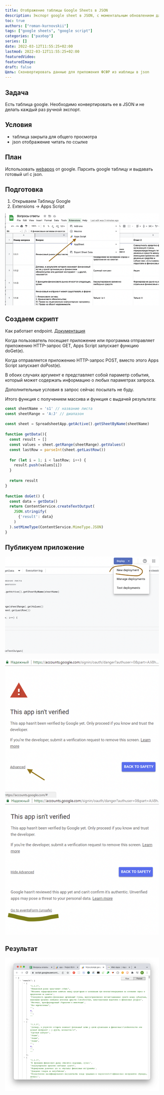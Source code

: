 ```yaml
---
title: Отображение таблицы Google Sheets в JSON
description: Экспорт google sheet в JSON, с моментальным обновлением данных
toc: true
authors: ["roman-kurnovskii"]
tags: ["google sheets", "google script"]
categories: ["разбор"]
series: []
date: 2022-03-12T11:55:25+02:00
lastmod: 2022-03-12T11:55:25+02:00
featuredVideo:
featuredImage:
draft: false
Цель: Сконвертировать данные для приложения ФСФР из иаблицы в json
---
```


## Задача

Есть таблица google. Необходимо конвертировать ее в JSON и не делать каждый раз ручной экспорт.

## **Условия**

- таблица закрыта для общего просмотра
- json отображение читать по ссылке

## План

Использовать [webapps](https://developers.google.com/apps-script/guides/web) от google. Парсить google таблицу и выдавать готовый url с json.

## Подготовка

1. Открываем Таблицу Google
2. Extensions → Apps Script

![Screen Shot 2022-03-12 at 12.26.28.png](01.png?v1)

## Создаем скрипт

Как работает endpoint. [Документация](https://developers.google.com/apps-script/guides/web?hl=en#request_parameters)

Когда пользователь посещает приложение или программа отправляет приложению HTTP-запрос GET, Apps Script запускает функцию doGet(e). 

Когда отправляется приложению HTTP-запрос POST, вместо этого Apps Script запускает doPost(e). 

В обоих случаях аргумент e представляет собой параметр события, который может содержать информацию о любых параметрах запроса. 

Дополнительные условия в запрос сейчас посылать не буду.

Итого функция с получением массива и функция с выдачей результата:

```js
const sheetName = 's1' // название листа
const sheetRange = 'A:J' // диапазон

const sheet = SpreadsheetApp.getActive().getSheetByName(sheetName)

function getData(){
  const result = []
  const values = sheet.getRange(sheetRange).getValues()
  const lastRow = parseInt(sheet.getLastRow())

  for (let i = 1; i < lastRow; i++) {
    result.push(values[i])
  }

  return result
}

function doGet() {
  const data = getData()
  return ContentService.createTextOutput(
    JSON.stringify(
      {'result': data}
    )
  ).setMimeType(ContentService.MimeType.JSON)
}
```

## Публикуем приложение

![Google Sheets публикаиця приложения](02.png?v1)

![Google Sheets публикаиця приложения](03.png?v1)
![Google Sheets публикаиця приложения](04.png?v1)

## Результат

![Google Sheets api json](05.png?v1)